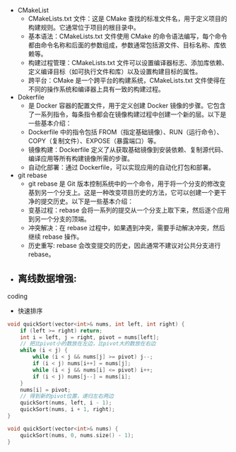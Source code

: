 - CMakeList
  - CMakeLists.txt 文件：这是 CMake 查找的标准文件名，用于定义项目的构建规则。它通常位于项目的根目录中。
  - 基本语法：CMakeLists.txt 文件使用 CMake 的命令语法编写，每个命令都由命令名称和后面的参数组成，参数通常包括源文件、目标名称、库依赖等。
  - 构建过程管理：CMakeLists.txt 文件可以设置编译器标志、添加库依赖、定义编译目标（如可执行文件和库）以及设置构建目标的属性。
  - 跨平台：CMake 是一个跨平台的构建系统，CMakeLists.txt 文件使得在不同的操作系统和编译器上具有一致的构建过程。
- Dokerfile
  - 是 Docker 容器的配置文件，用于定义创建 Docker 镜像的步骤。它包含了一系列指令，每条指令都会在镜像构建过程中创建一个新的层。以下是一些基本介绍：
  - Dockerfile 中的指令包括 FROM（指定基础镜像）、RUN（运行命令）、COPY（复制文件）、EXPOSE（暴露端口）等。
  - 镜像构建：Dockerfile 定义了从获取基础镜像到安装依赖、复制源代码、编译应用等所有构建镜像所需的步骤。
  - 自动化部署：通过 Dockerfile，可以实现应用的自动化打包和部署。
- git rebase
  - git rebase 是 Git 版本控制系统中的一个命令，用于将一个分支的修改变基到另一个分支上。这是一种改变项目历史的方法，它可以创建一个更干净的提交历史。以下是一些基本介绍：
  - 变基过程：rebase 会将一系列的提交从一个分支上取下来，然后逐个应用到另一个分支的顶端。
  - 冲突解决：在 rebase 过程中，如果遇到冲突，需要手动解决冲突，然后继续 rebase 操作。
  - 历史重写: rebase 会改变提交的历史，因此通常不建议对公共分支进行 rebase。
- 离线数据增强:
  - 




coding
- 快速排序
```cpp
void quickSort(vector<int>& nums, int left, int right) {
    if (left >= right) return;
    int i = left, j = right, pivot = nums[left];
    // 把比pivot小的数放在左边，比pivot大的数放在右边
    while (i < j) {
        while (i < j && nums[j] >= pivot) j--;
        if (i < j) nums[i++] = nums[j];
        while (i < j && nums[i] <= pivot) i++;
        if (i < j) nums[j--] = nums[i];
    }
    nums[i] = pivot;
    // 得到新的pivot位置，递归左右两边
    quickSort(nums, left, i - 1);
    quickSort(nums, i + 1, right);
}

void quickSort(vector<int>& nums) {
    quickSort(nums, 0, nums.size() - 1);
}
```
